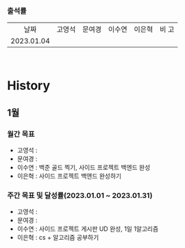 ### 출석률

<table style="text-align: center;">
<tr>
<td>날짜</td>
<td>고영석</td>
<td>문여경</td>
<td>이수연</td>
<td>이은혁</td>
<td>비 고</td>
</tr>
<tr>
<td>2023.01.04</td>
<td></td>
<td></td>
<td></td>
<td></td>
<td></td>
</tr>
</table>

</br>

# History

## 1월

### 월간 목표

- 고영석 : 
- 문여경 : 
- 이수연 : 백준 골드 찍기, 사이드 프로젝트 백엔드 완성
- 이은혁 : 사이드 프로젝트 백앤드 완성하기


### 주간 목표 및 달성률(2023.01.01 ~ 2023.01.31)

- 고영석 : 
- 문여경 : 
- 이수연 : 사이드 프로젝트 게시판 UD 완성, 1일 1알고리즘
- 이은혁 : cs + 알고리즘 공부하기
